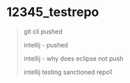 # 12345_testrepo

> git cli pushed
> 
> intellij - pushed
> 
> intellij - why does eclipse not push
> 
> intellij testing sanctioned repo1


